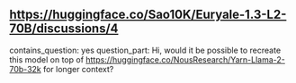 ## https://huggingface.co/Sao10K/Euryale-1.3-L2-70B/discussions/4

contains_question: yes
question_part: Hi, would it be possible to recreate this model on top of https://huggingface.co/NousResearch/Yarn-Llama-2-70b-32k for longer context?